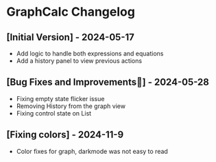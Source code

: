 # GraphCalc Changelog

## [Initial Version] - 2024-05-17

- Add logic to handle both expressions and equations
- Add a history panel to view previous actions

## [Bug Fixes and Improvements🐛] - 2024-05-28

- Fixing empty state flicker issue
- Removing History from the graph view
- Fixing control state on List

## [Fixing colors] - 2024-11-9

- Color fixes for graph, darkmode was not easy to read
